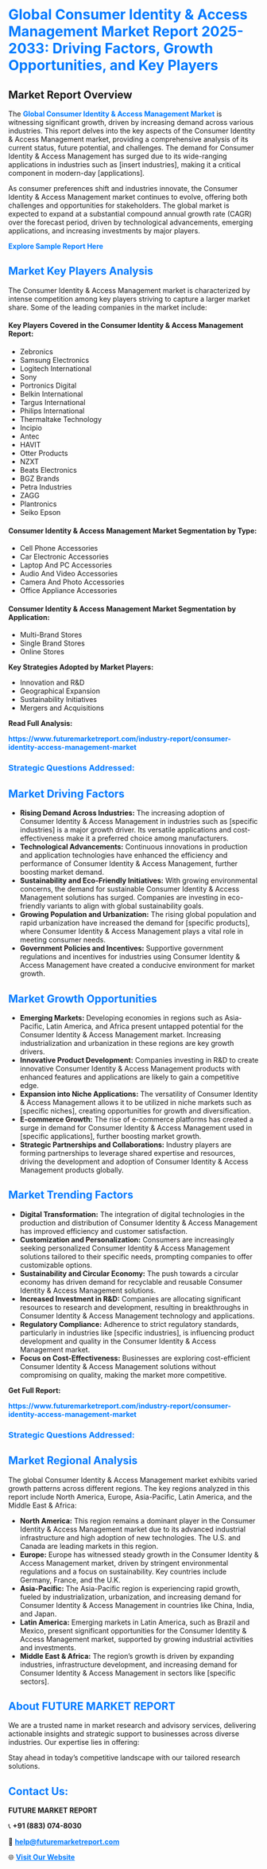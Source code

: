 <h1 style="color: #007BFF;">Global Consumer Identity & Access Management Market Report 2025-2033: Driving Factors, Growth Opportunities, and Key Players</h1>

<section id="overview">
<h2>Market Report Overview</h2>
<p>The <a href="https://www.futuremarketreport.com/industry-report/consumer-identity-access-management-market" style="color: #007BFF; text-decoration: none;"><strong>Global Consumer Identity & Access Management Market</strong></a> is witnessing significant growth, driven by increasing demand across various industries. This report delves into the key aspects of the Consumer Identity & Access Management market, providing a comprehensive analysis of its current status, future potential, and challenges. The demand for Consumer Identity & Access Management has surged due to its wide-ranging applications in industries such as [insert industries], making it a critical component in modern-day [applications].</p>
<p>As consumer preferences shift and industries innovate, the Consumer Identity & Access Management market continues to evolve, offering both challenges and opportunities for stakeholders. The global market is expected to expand at a substantial compound annual growth rate (CAGR) over the forecast period, driven by technological advancements, emerging applications, and increasing investments by major players.</p>
</section>

<section id="overview">
<p><a href="https://www.futuremarketreport.com/request-sample/reportId=34275" style="color: #007BFF; text-decoration: none;"><strong>Explore Sample Report Here</strong></a></p>
</section>

<section id="key-players">
<h2 style="color: #007BFF;">Market Key Players Analysis</h2>
<p>The Consumer Identity & Access Management market is characterized by intense competition among key players striving to capture a larger market share. Some of the leading companies in the market include:</p>
<h4>Key Players Covered in the Consumer Identity & Access Management Report:</h4>
<ul><li>Zebronics</li><li>Samsung Electronics</li><li>Logitech International</li><li>Sony</li><li>Portronics Digital</li><li>Belkin International</li><li>Targus International</li><li>Philips International</li><li>Thermaltake Technology</li><li>Incipio</li><li>Antec</li><li>HAVIT</li><li>Otter Products</li><li>NZXT</li><li>Beats Electronics</li><li>BGZ Brands</li><li>Petra Industries</li><li>ZAGG</li><li>Plantronics</li><li>Seiko Epson</li></ul>
<h4>Consumer Identity & Access Management Market Segmentation by Type:</h4>
<ul><li>Cell Phone Accessories</li><li>Car Electronic Accessories</li><li>Laptop And PC Accessories</li><li>Audio And Video Accessories</li><li>Camera And Photo Accessories</li><li>Office Appliance Accessories</li></ul>

<h4>Consumer Identity & Access Management Market Segmentation by Application:</h4>
<ul><li>Multi-Brand Stores</li><li>Single Brand Stores</li><li>Online Stores</li></ul>
<p><strong>Key Strategies Adopted by Market Players:</strong></p>
<ul>
<li>Innovation and R&D</li>
<li>Geographical Expansion</li>
<li>Sustainability Initiatives</li>
<li>Mergers and Acquisitions</li>
</ul>
</section>

<section>
<p><strong>Read Full Analysis: </strong></p><a href="https://www.futuremarketreport.com/industry-report/consumer-identity-access-management-market" style="color: #007BFF; text-decoration: none;"><strong>https://www.futuremarketreport.com/industry-report/consumer-identity-access-management-market</strong></a>
<h3 style="color: #007BFF;">Strategic Questions Addressed:</h3>
</section>

<section id="driving-factors">
<h2 style="color: #007BFF;">Market Driving Factors</h2>
<ul>
<li><strong>Rising Demand Across Industries:</strong> The increasing adoption of Consumer Identity & Access Management in industries such as [specific industries] is a major growth driver. Its versatile applications and cost-effectiveness make it a preferred choice among manufacturers.</li>
<li><strong>Technological Advancements:</strong> Continuous innovations in production and application technologies have enhanced the efficiency and performance of Consumer Identity & Access Management, further boosting market demand.</li>
<li><strong>Sustainability and Eco-Friendly Initiatives:</strong> With growing environmental concerns, the demand for sustainable Consumer Identity & Access Management solutions has surged. Companies are investing in eco-friendly variants to align with global sustainability goals.</li>
<li><strong>Growing Population and Urbanization:</strong> The rising global population and rapid urbanization have increased the demand for [specific products], where Consumer Identity & Access Management plays a vital role in meeting consumer needs.</li>
<li><strong>Government Policies and Incentives:</strong> Supportive government regulations and incentives for industries using Consumer Identity & Access Management have created a conducive environment for market growth.</li>
</ul>
</section>

<section id="growth-opportunities">
<h2 style="color: #007BFF;">Market Growth Opportunities</h2>
<ul>
<li><strong>Emerging Markets:</strong> Developing economies in regions such as Asia-Pacific, Latin America, and Africa present untapped potential for the Consumer Identity & Access Management market. Increasing industrialization and urbanization in these regions are key growth drivers.</li>
<li><strong>Innovative Product Development:</strong> Companies investing in R&D to create innovative Consumer Identity & Access Management products with enhanced features and applications are likely to gain a competitive edge.</li>
<li><strong>Expansion into Niche Applications:</strong> The versatility of Consumer Identity & Access Management allows it to be utilized in niche markets such as [specific niches], creating opportunities for growth and diversification.</li>
<li><strong>E-commerce Growth:</strong> The rise of e-commerce platforms has created a surge in demand for Consumer Identity & Access Management used in [specific applications], further boosting market growth.</li>
<li><strong>Strategic Partnerships and Collaborations:</strong> Industry players are forming partnerships to leverage shared expertise and resources, driving the development and adoption of Consumer Identity & Access Management products globally.</li>
</ul>
</section>

<section id="trending-factors">
<h2 style="color: #007BFF;">Market Trending Factors</h2>
<ul>
<li><strong>Digital Transformation:</strong> The integration of digital technologies in the production and distribution of Consumer Identity & Access Management has improved efficiency and customer satisfaction.</li>
<li><strong>Customization and Personalization:</strong> Consumers are increasingly seeking personalized Consumer Identity & Access Management solutions tailored to their specific needs, prompting companies to offer customizable options.</li>
<li><strong>Sustainability and Circular Economy:</strong> The push towards a circular economy has driven demand for recyclable and reusable Consumer Identity & Access Management solutions.</li>
<li><strong>Increased Investment in R&D:</strong> Companies are allocating significant resources to research and development, resulting in breakthroughs in Consumer Identity & Access Management technology and applications.</li>
<li><strong>Regulatory Compliance:</strong> Adherence to strict regulatory standards, particularly in industries like [specific industries], is influencing product development and quality in the Consumer Identity & Access Management market.</li>
<li><strong>Focus on Cost-Effectiveness:</strong> Businesses are exploring cost-efficient Consumer Identity & Access Management solutions without compromising on quality, making the market more competitive.</li>
</ul>
</section>

<section>
<p><strong>Get Full Report: </strong></p><a href="https://www.futuremarketreport.com/industry-report/consumer-identity-access-management-market" style="color: #007BFF; text-decoration: none;"><strong>https://www.futuremarketreport.com/industry-report/consumer-identity-access-management-market</strong></a>
<h3 style="color: #007BFF;">Strategic Questions Addressed:</h3>
</section>


<section id="regional-analysis">
<h2 style="color: #007BFF;">Market Regional Analysis</h2>
<p>The global Consumer Identity & Access Management market exhibits varied growth patterns across different regions. The key regions analyzed in this report include North America, Europe, Asia-Pacific, Latin America, and the Middle East & Africa:</p>
<ul>
<li><strong>North America:</strong> This region remains a dominant player in the Consumer Identity & Access Management market due to its advanced industrial infrastructure and high adoption of new technologies. The U.S. and Canada are leading markets in this region.</li>
<li><strong>Europe:</strong> Europe has witnessed steady growth in the Consumer Identity & Access Management market, driven by stringent environmental regulations and a focus on sustainability. Key countries include Germany, France, and the U.K.</li>
<li><strong>Asia-Pacific:</strong> The Asia-Pacific region is experiencing rapid growth, fueled by industrialization, urbanization, and increasing demand for Consumer Identity & Access Management in countries like China, India, and Japan.</li>
<li><strong>Latin America:</strong> Emerging markets in Latin America, such as Brazil and Mexico, present significant opportunities for the Consumer Identity & Access Management market, supported by growing industrial activities and investments.</li>
<li><strong>Middle East & Africa:</strong> The region’s growth is driven by expanding industries, infrastructure development, and increasing demand for Consumer Identity & Access Management in sectors like [specific sectors].</li>
</ul>
</section>

<footer>
<h2 style="color: #007BFF;">About FUTURE MARKET REPORT</h2>
<p>We are a trusted name in market research and advisory services, delivering actionable insights and strategic support to businesses across diverse industries. Our expertise lies in offering:</p>

<p>Stay ahead in today’s competitive landscape with our tailored research solutions.</p>

<h2 style="color: #007BFF;">Contact Us:</h2>
<p><strong>FUTURE MARKET REPORT</strong></p>
<p>📞 <strong>+91 (883) 074-8030</strong></p>
<p>📧 <strong><a href="mailto:help@futuremarketreport.com" style="color: #007BFF;">help@futuremarketreport.com</a></strong></p>
<p>🌐 <strong><a href="https://www.futuremarketreport.com/" style="color: #007BFF;">Visit Our Website</a></strong></p>
</footer>